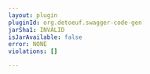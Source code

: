 ```yaml
---
layout: plugin
pluginId: org.detoeuf.swagger-code-gen
jarSha1: INVALID
isJarAvailable: false
error: NONE
violations: []

---
```

